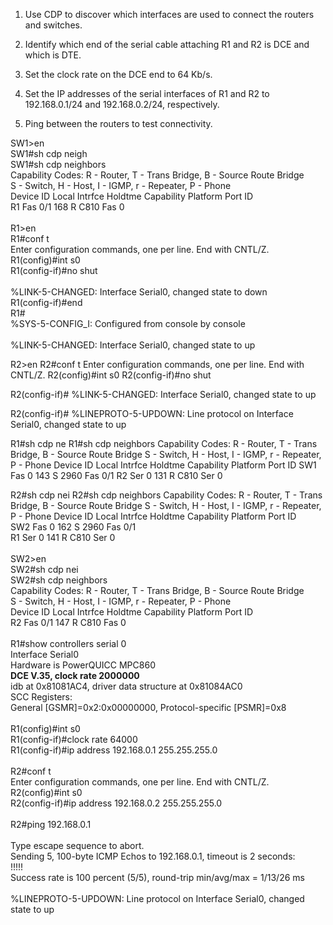 1. Use CDP  to discover which interfaces are used to connect the routers and switches.

2. Identify which end of the serial cable attaching R1 and R2 is DCE and which is DTE. 

3. Set the clock rate on the DCE end to 64 Kb/s.

4. Set the IP addresses of the serial interfaces of R1 and R2 to 192.168.0.1/24 and 192.168.0.2/24, respectively.

5. Ping between the routers to test connectivity.

SW1>en<br />
SW1#sh cdp neigh<br />
SW1#sh cdp neighbors<br /> 
Capability Codes: R - Router, T - Trans Bridge, B - Source Route Bridge<br />
                  S - Switch, H - Host, I - IGMP, r - Repeater, P - Phone<br />
Device ID    Local Intrfce   Holdtme    Capability   Platform    Port ID<br />
R1           Fas 0/1          168            R       C810        Fas 0<br />
<br />
R1>en<br />
R1#conf t<br />
Enter configuration commands, one per line.  End with CNTL/Z.<br />
R1(config)#int s0<br />
R1(config-if)#no shut<br />
<br />
%LINK-5-CHANGED: Interface Serial0, changed state to down<br />
R1(config-if)#end<br />
R1#<br />
%SYS-5-CONFIG_I: Configured from console by console<br />
<br />
%LINK-5-CHANGED: Interface Serial0, changed state to up<br />

R2>en
R2#conf t
Enter configuration commands, one per line.  End with CNTL/Z.
R2(config)#int s0
R2(config-if)#no shut

R2(config-if)#
%LINK-5-CHANGED: Interface Serial0, changed state to up

R2(config-if)#
%LINEPROTO-5-UPDOWN: Line protocol on Interface Serial0, changed state to up

R1#sh cdp ne
R1#sh cdp neighbors 
Capability Codes: R - Router, T - Trans Bridge, B - Source Route Bridge
                  S - Switch, H - Host, I - IGMP, r - Repeater, P - Phone
Device ID    Local Intrfce   Holdtme    Capability   Platform    Port ID
SW1          Fas 0            143            S       2960        Fas 0/1
R2           Ser 0            131            R       C810        Ser 0

R2#sh cdp nei
R2#sh cdp neighbors 
Capability Codes: R - Router, T - Trans Bridge, B - Source Route Bridge
                  S - Switch, H - Host, I - IGMP, r - Repeater, P - Phone
Device ID    Local Intrfce   Holdtme    Capability   Platform    Port ID<br />
SW2          Fas 0            162            S       2960        Fas 0/1<br />
R1           Ser 0            141            R       C810        Ser 0<br />
<br />
SW2>en<br />
SW2#sh cdp nei<br />
SW2#sh cdp neighbors <br />
Capability Codes: R - Router, T - Trans Bridge, B - Source Route Bridge<br />
                  S - Switch, H - Host, I - IGMP, r - Repeater, P - Phone<br />
Device ID    Local Intrfce   Holdtme    Capability   Platform    Port ID<br />
R2           Fas 0/1          147            R       C810        Fas 0<br />
<br />
R1#show controllers serial 0<br />
Interface Serial0<br />
Hardware is PowerQUICC MPC860<br />
**DCE V.35, clock rate 2000000**<br />
idb at 0x81081AC4, driver data structure at 0x81084AC0<br />
SCC Registers:<br />
General [GSMR]=0x2:0x00000000, Protocol-specific [PSMR]=0x8<br />
<br />
R1(config)#int s0<br />
R1(config-if)#clock rate 64000<br />
R1(config-if)#ip address 192.168.0.1 255.255.255.0<br />
<br />
R2#conf t<br />
Enter configuration commands, one per line.  End with CNTL/Z.<br />
R2(config)#int s0<br />
R2(config-if)#ip address 192.168.0.2 255.255.255.0<br />
<br />
R2#ping 192.168.0.1<br />
<br />
Type escape sequence to abort.<br />
Sending 5, 100-byte ICMP Echos to 192.168.0.1, timeout is 2 seconds:<br />
!!!!!<br />
Success rate is 100 percent (5/5), round-trip min/avg/max = 1/13/26 ms<br />
<br />
%LINEPROTO-5-UPDOWN: Line protocol on Interface Serial0, changed state to up<br />
